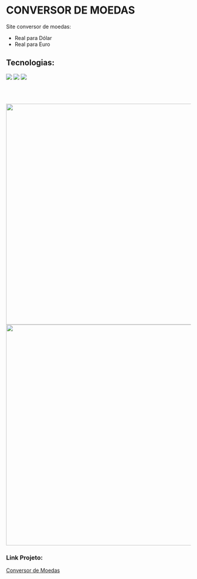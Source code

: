 # CONVERSOR DE MOEDAS


Site conversor de moedas:
- Real para Dólar
- Real para Euro

## Tecnologias:

<div  width="150">
<img src="https://img.shields.io/badge/HTML5-E34F26?style=for-the-badge&logo=html5&logoColor=white" />
<img src="https://img.shields.io/badge/CSS3-1572B6?style=for-the-badge&logo=css3&logoColor=white" />
<img src="https://img.shields.io/badge/JavaScript-F7DF1E?style=for-the-badge&logo=javascript&logoColor=black" />
</div>

<br><br>

<div dir="auto">
<a href="https://diegokraus.github.io/currency-converter/">
    <img src="https://user-images.githubusercontent.com/80995860/230741353-51780cfc-452b-4bdd-ac7a-f34401ddffaf.png" height="600px" style="max-width:100%"/>
</a>

<a href="https://diegokraus.github.io/currency-converter/">
    <img src="https://user-images.githubusercontent.com/80995860/230741364-d39e5d7b-8ded-46c9-83f4-c1e658cc747d.png" height="600px" style="max-width:100%"/>
</a>
</div>

<h3>Link Projeto:</h3> <a href="https://diegokraus.github.io/currency-converter/">Conversor de Moedas</a>

